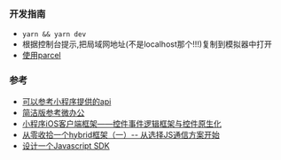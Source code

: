 ### 开发指南
  - `yarn && yarn dev`
  - 根据控制台提示,把局域网地址(不是localhost那个!!!)复制到模拟器中打开
  - [使用parcel](https://www.parceljs.cn/getting_started.html)


### 参考
  - [可以参考小程序提供的api](https://developers.weixin.qq.com/miniprogram/dev/api/wxml/IntersectionObserver.relativeTo.html)
  - [简洁版参考微办公](https://developer.weibangong.com/index.html#/sdk/modal)
  - [小程序iOS客户端框架——控件事件逻辑框架与控件原生化](https://gameinstitute.qq.com/community/detail/124120)
  - [从零收拾一个hybrid框架（一）-- 从选择JS通信方案开始](http://awhisper.github.io/2018/01/02/hybrid-jscomunication/)
  - [设计一个Javascript SDK](https://juejin.im/entry/57dd4c277db2a24eb1b38dfa)

